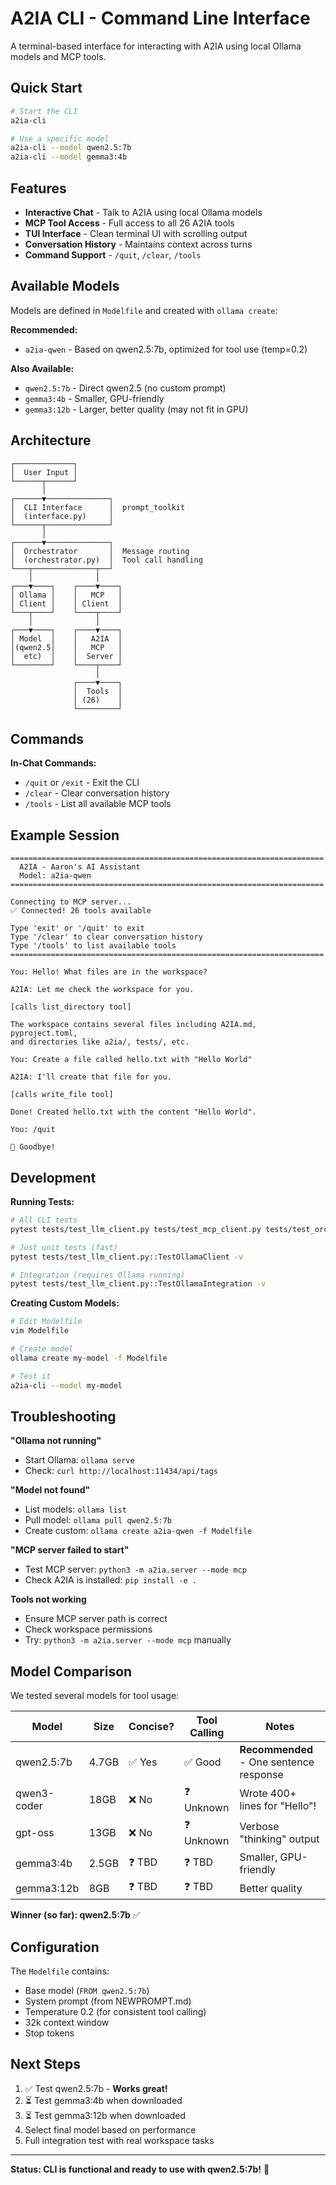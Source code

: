 # A2IA CLI - Command Line Interface

A terminal-based interface for interacting with A2IA using local Ollama models and MCP tools.

## Quick Start

```bash
# Start the CLI
a2ia-cli

# Use a specific model
a2ia-cli --model qwen2.5:7b
a2ia-cli --model gemma3:4b
```

## Features

- **Interactive Chat** - Talk to A2IA using local Ollama models
- **MCP Tool Access** - Full access to all 26 A2IA tools
- **TUI Interface** - Clean terminal UI with scrolling output
- **Conversation History** - Maintains context across turns
- **Command Support** - `/quit`, `/clear`, `/tools`

## Available Models

Models are defined in `Modelfile` and created with `ollama create`:

**Recommended:**
- `a2ia-qwen` - Based on qwen2.5:7b, optimized for tool use (temp=0.2)

**Also Available:**
- `qwen2.5:7b` - Direct qwen2.5 (no custom prompt)
- `gemma3:4b` - Smaller, GPU-friendly
- `gemma3:12b` - Larger, better quality (may not fit in GPU)

## Architecture

```
┌─────────────┐
│  User Input │
└──────┬──────┘
       │
┌──────▼──────────────┐
│  CLI Interface      │  prompt_toolkit
│  (interface.py)     │
└──────┬──────────────┘
       │
┌──────▼──────────────┐
│  Orchestrator       │  Message routing
│  (orchestrator.py)  │  Tool call handling
└───┬──────────────┬──┘
    │              │
┌───▼────┐    ┌────▼────┐
│ Ollama │    │   MCP   │
│ Client │    │ Client  │
└───┬────┘    └────┬────┘
    │              │
┌───▼────┐    ┌────▼────┐
│ Model  │    │   A2IA  │
│(qwen2.5│    │   MCP   │
│  etc)  │    │  Server │
└────────┘    └────┬────┘
                   │
              ┌────▼────┐
              │  Tools  │
              │ (26)    │
              └─────────┘
```

## Commands

**In-Chat Commands:**
- `/quit` or `/exit` - Exit the CLI
- `/clear` - Clear conversation history
- `/tools` - List all available MCP tools

## Example Session

```
======================================================================
  A2IA - Aaron's AI Assistant
  Model: a2ia-qwen
======================================================================

Connecting to MCP server...
✅ Connected! 26 tools available

Type 'exit' or '/quit' to exit
Type '/clear' to clear conversation history
Type '/tools' to list available tools
======================================================================

You: Hello! What files are in the workspace?

A2IA: Let me check the workspace for you.

[calls list_directory tool]

The workspace contains several files including A2IA.md, pyproject.toml,
and directories like a2ia/, tests/, etc.

You: Create a file called hello.txt with "Hello World"

A2IA: I'll create that file for you.

[calls write_file tool]

Done! Created hello.txt with the content "Hello World".

You: /quit

👋 Goodbye!
```

## Development

**Running Tests:**
```bash
# All CLI tests
pytest tests/test_llm_client.py tests/test_mcp_client.py tests/test_orchestrator.py -v

# Just unit tests (fast)
pytest tests/test_llm_client.py::TestOllamaClient -v

# Integration (requires Ollama running)
pytest tests/test_llm_client.py::TestOllamaIntegration -v
```

**Creating Custom Models:**
```bash
# Edit Modelfile
vim Modelfile

# Create model
ollama create my-model -f Modelfile

# Test it
a2ia-cli --model my-model
```

## Troubleshooting

**"Ollama not running"**
- Start Ollama: `ollama serve`
- Check: `curl http://localhost:11434/api/tags`

**"Model not found"**
- List models: `ollama list`
- Pull model: `ollama pull qwen2.5:7b`
- Create custom: `ollama create a2ia-qwen -f Modelfile`

**"MCP server failed to start"**
- Test MCP server: `python3 -m a2ia.server --mode mcp`
- Check A2IA is installed: `pip install -e .`

**Tools not working**
- Ensure MCP server path is correct
- Check workspace permissions
- Try: `python3 -m a2ia.server --mode mcp` manually

## Model Comparison

We tested several models for tool usage:

| Model | Size | Concise? | Tool Calling | Notes |
|-------|------|----------|--------------|-------|
| qwen2.5:7b | 4.7GB | ✅ Yes | ✅ Good | **Recommended** - One sentence response |
| qwen3-coder | 18GB | ❌ No | ❓ Unknown | Wrote 400+ lines for "Hello"! |
| gpt-oss | 13GB | ❌ No | ❓ Unknown | Verbose "thinking" output |
| gemma3:4b | 2.5GB | ❓ TBD | ❓ TBD | Smaller, GPU-friendly |
| gemma3:12b | 8GB | ❓ TBD | ❓ TBD | Better quality |

**Winner (so far): qwen2.5:7b** ✅

## Configuration

The `Modelfile` contains:
- Base model (`FROM qwen2.5:7b`)
- System prompt (from NEWPROMPT.md)
- Temperature 0.2 (for consistent tool calling)
- 32k context window
- Stop tokens

## Next Steps

1. ✅ Test qwen2.5:7b - **Works great!**
2. ⏳ Test gemma3:4b when downloaded
3. ⏳ Test gemma3:12b when downloaded
4. Select final model based on performance
5. Full integration test with real workspace tasks

---

**Status: CLI is functional and ready to use with qwen2.5:7b!** 🚀
